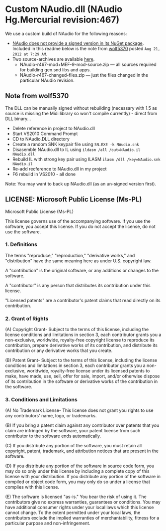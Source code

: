 # Custom NAudio.dll (NAudio Hg.Mercurial revision:467)

We use a custom build of NAudio for the following reasons:

- [NAudio does not provide a signed version in its NuGet package][forum]. Included in this readme below is the note from [wolf5370] posted `Aug 21, 2012 at 7:29 AM`.
- Two source-archives are available [here][package_loc].
    - NAudio-r467-mod+MEF-9-mod-source.zip — all sources required for building gen.snd libs and apps.
    - NAudio-r467-changed-files.zip — just the files changed in the particular NAudio revision.

[package_loc]: https://drive.google.com/folderview?id=0B3zU6tYfj4ZHbUg0Y0ZOaV9xWm8&usp=sharing
[forum]: http://naudio.codeplex.com/discussions/287348
[wolf5370]: http://www.codeplex.com/site/users/view/wolf5370

## Note from wolf5370

The DLL can be manually signed without rebuilding (necessary with 1.5 as source is missing the Midi library so won't compile currently) - direct from DLL binary...

- Delete reference in project to NAudio.dll
- Start VS2010 Command Prompt
- CD to NAudio.DLL directory
- Create a random SNK keypair file using `SN.EXE -k NAudio.snk`
- Disasemble NAudio.dll to IL using `ildasm /all /out=NAudio.il NAudio.dll`
- Rebuild IL with strong key pair using ILASM `ilasm /dll /key=NAudio.snk NAudio.il`
- Re-add recference to NAudio.dll in my project
- F6 rebuild in VS2010 - all done

Note: You may want to back up NAudio.dll (as an un-signed version first).

## LICENSE: Microsoft Public License (Ms-PL)

Microsoft Public License (Ms-PL)

This license governs use of the accompanying software. If you use the software, you accept this license. If you do not accept the license, do not use the software.

### 1. Definitions

The terms "reproduce," "reproduction," "derivative works," and "distribution" have the same meaning here as under U.S. copyright law.

A "contribution" is the original software, or any additions or changes to the software.

A "contributor" is any person that distributes its contribution under this license.

"Licensed patents" are a contributor's patent claims that read directly on its contribution.

### 2. Grant of Rights

(A) Copyright Grant- Subject to the terms of this license, including the license conditions and limitations in section 3, each contributor grants you a non-exclusive, worldwide, royalty-free copyright license to reproduce its contribution, prepare derivative works of its contribution, and distribute its contribution or any derivative works that you create.

(B) Patent Grant- Subject to the terms of this license, including the license conditions and limitations in section 3, each contributor grants you a non-exclusive, worldwide, royalty-free license under its licensed patents to make, have made, use, sell, offer for sale, import, and/or otherwise dispose of its contribution in the software or derivative works of the contribution in the software.

### 3. Conditions and Limitations

(A) No Trademark License- This license does not grant you rights to use any contributors' name, logo, or trademarks.

(B) If you bring a patent claim against any contributor over patents that you claim are infringed by the software, your patent license from such contributor to the software ends automatically.

(C) If you distribute any portion of the software, you must retain all copyright, patent, trademark, and attribution notices that are present in the software.

(D) If you distribute any portion of the software in source code form, you may do so only under this license by including a complete copy of this license with your distribution. If you distribute any portion of the software in compiled or object code form, you may only do so under a license that complies with this license.

(E) The software is licensed "as-is." You bear the risk of using it. The contributors give no express warranties, guarantees or conditions. You may have additional consumer rights under your local laws which this license cannot change. To the extent permitted under your local laws, the contributors exclude the implied warranties of merchantability, fitness for a particular purpose and non-infringement.